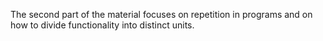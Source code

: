 The second part of the material focuses on repetition in programs and on how to divide functionality into distinct units.
